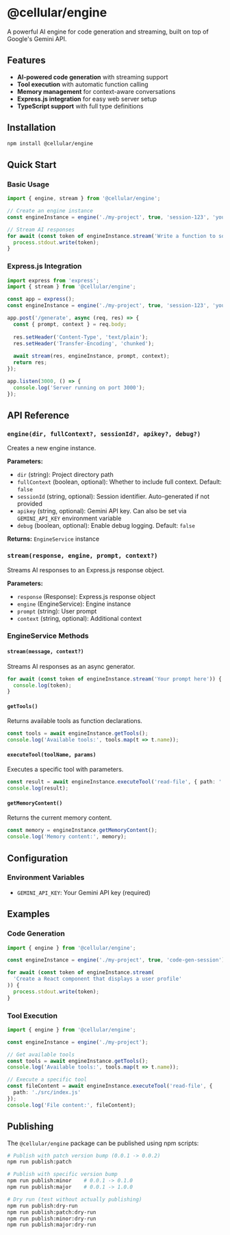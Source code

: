 # @cellular/engine

A powerful AI engine for code generation and streaming, built on top of Google's Gemini API.

## Features

- **AI-powered code generation** with streaming support
- **Tool execution** with automatic function calling
- **Memory management** for context-aware conversations
- **Express.js integration** for easy web server setup
- **TypeScript support** with full type definitions

## Installation

```bash
npm install @cellular/engine
```

## Quick Start

### Basic Usage

```typescript
import { engine, stream } from '@cellular/engine';

// Create an engine instance
const engineInstance = engine('./my-project', true, 'session-123', 'your-api-key');

// Stream AI responses
for await (const token of engineInstance.stream('Write a function to sort an array')) {
  process.stdout.write(token);
}
```

### Express.js Integration

```typescript
import express from 'express';
import { stream } from '@cellular/engine';

const app = express();
const engineInstance = engine('./my-project', true, 'session-123', 'your-api-key');

app.post('/generate', async (req, res) => {
  const { prompt, context } = req.body;
  
  res.setHeader('Content-Type', 'text/plain');
  res.setHeader('Transfer-Encoding', 'chunked');
  
  await stream(res, engineInstance, prompt, context);
  return res;
});

app.listen(3000, () => {
  console.log('Server running on port 3000');
});
```

## API Reference

### `engine(dir, fullContext?, sessionId?, apikey?, debug?)`

Creates a new engine instance.

**Parameters:**
- `dir` (string): Project directory path
- `fullContext` (boolean, optional): Whether to include full context. Default: `false`
- `sessionId` (string, optional): Session identifier. Auto-generated if not provided
- `apikey` (string, optional): Gemini API key. Can also be set via `GEMINI_API_KEY` environment variable
- `debug` (boolean, optional): Enable debug logging. Default: `false`

**Returns:** `EngineService` instance

### `stream(response, engine, prompt, context?)`

Streams AI responses to an Express.js response object.

**Parameters:**
- `response` (Response): Express.js response object
- `engine` (EngineService): Engine instance
- `prompt` (string): User prompt
- `context` (string, optional): Additional context

### EngineService Methods

#### `stream(message, context?)`

Streams AI responses as an async generator.

```typescript
for await (const token of engineInstance.stream('Your prompt here')) {
  console.log(token);
}
```

#### `getTools()`

Returns available tools as function declarations.

```typescript
const tools = await engineInstance.getTools();
console.log('Available tools:', tools.map(t => t.name));
```

#### `executeTool(toolName, params)`

Executes a specific tool with parameters.

```typescript
const result = await engineInstance.executeTool('read-file', { path: './example.js' });
console.log(result);
```

#### `getMemoryContent()`

Returns the current memory content.

```typescript
const memory = engineInstance.getMemoryContent();
console.log('Memory content:', memory);
```

## Configuration

### Environment Variables

- `GEMINI_API_KEY`: Your Gemini API key (required)

## Examples

### Code Generation

```typescript
import { engine } from '@cellular/engine';

const engineInstance = engine('./my-project', true, 'code-gen-session');

for await (const token of engineInstance.stream(
  'Create a React component that displays a user profile'
)) {
  process.stdout.write(token);
}
```

### Tool Execution

```typescript
import { engine } from '@cellular/engine';

const engineInstance = engine('./my-project');

// Get available tools
const tools = await engineInstance.getTools();
console.log('Available tools:', tools.map(t => t.name));

// Execute a specific tool
const fileContent = await engineInstance.executeTool('read-file', {
  path: './src/index.js'
});
console.log('File content:', fileContent);
```

## Publishing

The `@cellular/engine` package can be published using npm scripts:

```bash
# Publish with patch version bump (0.0.1 -> 0.0.2)
npm run publish:patch

# Publish with specific version bump
npm run publish:minor    # 0.0.1 -> 0.1.0  
npm run publish:major    # 0.0.1 -> 1.0.0

# Dry run (test without actually publishing)
npm run publish:dry-run
npm run publish:patch:dry-run
npm run publish:minor:dry-run
npm run publish:major:dry-run
```
